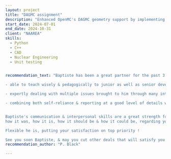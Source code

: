 ```yaml
---
layout: project
title: "DAGMC assignment"
description: "Enhanced OpenMC's DAGMC geometry support by implementing advanced material override capabilities. This work introduces more flexible material assignment methods for CAD-based geometries, including the ability to replace and override material assignments at the cell level. Critically, the implementation now allows differentiation of materials in DAGMC geometries imported multiple times in the same simulation"
start_date: 2024-07-01
end_date: 2024-10-31
client: "NAAREA"
skills:
  - Python
  - C++
  - CAD
  - Nuclear Engineering
  - Unit testing


recommendation_text: "Baptiste has been a great partner for the past 3 years (one of the very first at NAAREA's !):

- able to teach wisely & pedagogically to junior as well as senior developpers,

- expertly dealing with multiple issues brought to him through many intercourses, concerning both code & physics advanced skills throughout a 'support' contract he had cut with NAAREA's Nuke Department,

- combining both self-reliance & reporting at a good level of details when working on a more massive project.


Baptiste's communication & interpersonal skills are a great strength for his future partners, he will give you a sincere and honest feedback of
how it was, how it is, how it should be & how it could be, regarding your obligations & constraints.

Flexible he is, putting your satisfaction on top priority !

See you soon Baptiste, & may you cut other deals that will satisfy you intellectually as much as you deserve it !"
recommendation_author: "P. Black"

---
```

